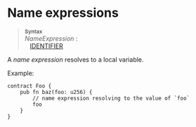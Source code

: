 # Name expressions

> **<sup>Syntax</sup>**\
> _NameExpression_ :\
> &nbsp;&nbsp; [IDENTIFIER]

A *name expression* resolves to a local variable.

Example:

```fe
contract Foo {
    pub fn baz(foo: u256) {
        // name expression resolving to the value of `foo`
        foo
    }
}
```

[IDENTIFIER]: ../lexical_structure/identifiers.md
